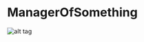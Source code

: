 # ManagerOfSomething
![alt tag](http://picua.org/img/2017-01/12/juk13g1fetnhcyj6p9f0gx9wn.png "Description goes here")
